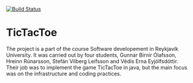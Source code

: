 [![Build Status](https://travis-ci.org/HUGB-NULL/TicTacToe.png)](https://travis-ci.org/HUGB-NULL/TicTacToe)

# TicTacToe

The project is a part of the course Software developement in Reykjavík University. It was carried out by four students, Gunnar Birnir Ólafsson, Hreinn Rúnarsson, Stefán Vilberg Leifsson and Védís Erna Eyjólfsdóttir. Their job was to implement the game TicTacToe in java, but the main focus was on the infrastructure and coding practices.
